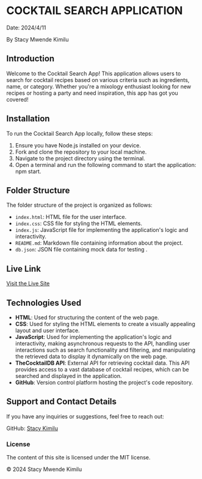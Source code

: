 # COCKTAIL SEARCH APPLICATION

Date: 2024/4/11

By Stacy Mwende Kimilu

## Introduction
Welcome to the Cocktail Search App! This application allows users to search for cocktail recipes based on various criteria such as ingredients, name, or category. Whether you're a mixology enthusiast looking for new recipes or hosting a party and need inspiration, this app has got you covered!

## Installation

To run the Cocktail Search App locally, follow these steps:

1. Ensure you have Node.js installed on your device.
2. Fork and clone the repository to your local machine.
3. Navigate to the project directory using the terminal.
4. Open a terminal and run the following command to start the application: npm start.


## Folder Structure
The folder structure of the project is organized as follows:

- `index.html`: HTML file for the user interface.
- `index.css`: CSS file for styling the HTML elements.
- `index.js`: JavaScript file for implementing the application's logic and interactivity.
- `README.md`: Markdown file containing information about the project.
- `db.json`: JSON file containing mock data for testing .

## Live Link

[Visit the Live Site](https://github.com/stacykimilu/Phase-1-Project-)

## Technologies Used

- **HTML**: Used for structuring the content of the web page.
- **CSS**: Used for styling the HTML elements to create a visually appealing layout and user interface.
- **JavaScript**: Used for implementing the application's logic and interactivity, making asynchronous requests to the API, handling user interactions such as search functionality and filtering, and manipulating the retrieved data to display it dynamically on the web page.
- **TheCocktailDB API**: External API for retrieving cocktail data. This API provides access to a vast database of cocktail recipes, which can be searched and displayed in the application.
- **GitHub**: Version control platform hosting the project's code repository.

## Support and Contact Details

If you have any inquiries or suggestions, feel free to reach out:

GitHub: [Stacy Kimilu](https://github.com/stacykimilu)
### License
The content of this site is licensed under the MIT license.

© 2024 Stacy Mwende Kimilu
